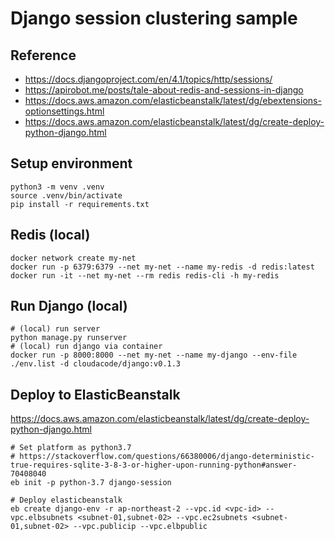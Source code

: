 # Django session clustering sample

## Reference

- https://docs.djangoproject.com/en/4.1/topics/http/sessions/
- https://apirobot.me/posts/tale-about-redis-and-sessions-in-django
- https://docs.aws.amazon.com/elasticbeanstalk/latest/dg/ebextensions-optionsettings.html
- https://docs.aws.amazon.com/elasticbeanstalk/latest/dg/create-deploy-python-django.html

## Setup environment
```
python3 -m venv .venv
source .venv/bin/activate
pip install -r requirements.txt
```

## Redis (local)
```
docker network create my-net
docker run -p 6379:6379 --net my-net --name my-redis -d redis:latest
docker run -it --net my-net --rm redis redis-cli -h my-redis
```

## Run Django (local)
```
# (local) run server
python manage.py runserver
# (local) run django via container
docker run -p 8000:8000 --net my-net --name my-django --env-file ./env.list -d cloudacode/django:v0.1.3
```

## Deploy to ElasticBeanstalk

https://docs.aws.amazon.com/elasticbeanstalk/latest/dg/create-deploy-python-django.html

```
# Set platform as python3.7
# https://stackoverflow.com/questions/66380006/django-deterministic-true-requires-sqlite-3-8-3-or-higher-upon-running-python#answer-70408040
eb init -p python-3.7 django-session

# Deploy elasticbeanstalk
eb create django-env -r ap-northeast-2 --vpc.id <vpc-id> --vpc.elbsubnets <subnet-01,subnet-02> --vpc.ec2subnets <subnet-01,subnet-02> --vpc.publicip --vpc.elbpublic
```
